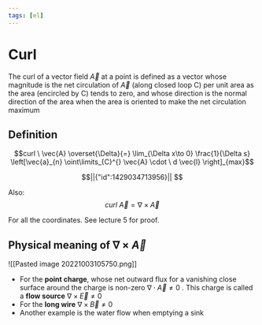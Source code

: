 ```yaml
---
tags: [el]
---
```

# Curl
The curl of a vector field $\vec{A}$ at a point is defined as a vector whose magnitude is the net circulation of $\vec{A}$ (along closed loop C) per unit area as the area (encircled by C) tends to zero, and whose direction is the normal direction of the area when the area is oriented to make the net circulation maximum

## Definition
$$curl \ \vec{A} \overset{\Delta}{=} \lim_{\Delta x\to 0} \frac{1}{\Delta s} \left[\vec{a}_{n} \oint\limits_{C}^{} \vec{A} \cdot \ d \vec{l}  \right]_{max}$$
```math
||{"id":1429034713956}||


```

Also:
$$curl \ \vec{A} = \nabla \times \vec{A}$$

For all the coordinates. See lecture 5 for proof.

## Physical meaning of $\nabla \times \vec{A}$
![[Pasted image 20221003105750.png]]

- For the **point charge**, whose net outward flux for a vanishing close surface around the charge is non-zero $\nabla \cdot \vec{A} \neq 0$ . This charge is called a **flow source**
  $\nabla \times \vec{E} \neq 0$
- For the **long wire** 
  $\nabla \times \vec{B} \neq 0$ 
- Another example is the water flow when emptying a sink

